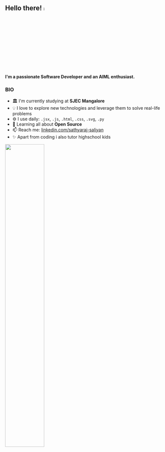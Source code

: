 ## Hello there! <img src="https://media.giphy.com/media/hvRJCLFzcasrR4ia7z/giphy.gif" width="5%">

#### I'm a passionate Software Developer and an AIML enthusiast.

### BIO

- 🏛 I'm currently studying at **SJEC Mangalore**
- 💡 I love to explore new technologies and leverage them to solve real-life problems
- ⚙️ I use daily: `.jsx`, `.js`, `.html`, `.css`, `.svg`, `.py`
- 🌱 Learning all about **Open Source**
- 📫 Reach me: [linkedin.com/sathyaraj-saliyan](https://www.linkedin.com/in/sathyaraj-saliyan/)
- ✨ Apart from coding i also tutor highschool kids


 <img height="50%" width="auto" src ="https://github-readme-stats.vercel.app/api/top-langs/?username=Sathya-Raj&layout=compact&hide_border=true&theme=darcula&bg_color=00000000">


